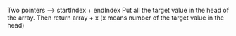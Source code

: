 Two pointers --> startIndex + endIndex
Put all the target value in the head of the array.
Then return array + x (x means number of the target value in the head)